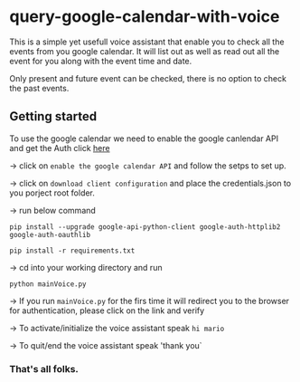 # query-google-calendar-with-voice
This is a simple yet usefull voice assistant that enable you to check all the events from you google calendar.
It will list out as well as read out all the event for you along with the event time and date.

Only present and future event can be checked, there is no option to check the past events.

## Getting started
To use the google calendar we need to enable the google canlendar API and get the Auth click [here](https://developers.google.com/calendar/quickstart/python)  

-> click on `enable the google calendar API` and follow the setps to set up. 

-> click on `download client configuration` and place the credentials.json to you porject root folder. 

-> run below command
```
pip install --upgrade google-api-python-client google-auth-httplib2 google-auth-oauthlib
```
```
pip install -r requirements.txt
```

-> cd into your working directory and run
```
python mainVoice.py
```
-> If you run `mainVoice.py` for the firs time it will redirect you to the browser for authentication, please click on the link and verify

-> To activate/initialize the voice assistant speak `hi mario`

-> To quit/end the voice assistant speak 'thank you`

### That's all folks.
